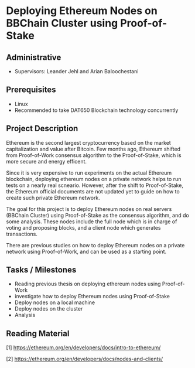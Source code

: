 # Deploying Ethereum Nodes on BBChain Cluster using Proof-of-Stake

## Administrative

- Supervisors: Leander Jehl and Arian Baloochestani

## Prerequisites

- Linux
- Recommended to take DAT650 Blockchain technology concurrently

## Project Description

Ethereum is the second largest cryptocurrency based on the market capitalization and value after Bitcoin.
Few months ago, Ethereum shifted from Proof-of-Work consensus algorithm to the Proof-of-Stake, which is more secure and energy efficent.

Since it is very expensive to run experiments on the actual Ethereum blockchain, deploying ethereum nodes on a private network helps to run tests on a nearly real scneario.
However, after the shift to Proof-of-Stake, the Ethereum official documents are not updated yet to guide on how to create such private Ethereum network.

The goal for this project is to deploy Ethereum nodes on real servers (BBChain Cluster) using Proof-of-Stake as the consensus algorithm, and do some analysis.
These nodes include the full node which is in charge of voting and proposing blocks, and a client node which generates transactions.

There are previous studies on how to deploy Ethereum nodes on a private network using Proof-of-Work, and can be used as a starting point.

## Tasks / Milestones

- Reading previous thesis on deploying ethereum nodes using Proof-of-Work
- investigate how to deploy Ethereum nodes using Proof-of-Stake
- Deploy nodes on a local machine
- Deploy nodes on the cluster
- Analysis

## Reading Material

[1] <https://ethereum.org/en/developers/docs/intro-to-ethereum/>

[2] <https://ethereum.org/en/developers/docs/nodes-and-clients/>

